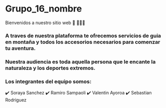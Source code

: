 # Grupo_16_nombre
Bienvenidos a nuestro sitio web 👋 👩🏾‍💻
### A traves de nuestra plataforma te ofrecemos servicios de guia en montaña y todos los accesorios necesarios para comenzar tu aventura. 
### Nuestra audiencia es toda aquella persona que le encante la naturaleza y los deportes extremos. 
### Los integrantes del equipo somos: 

✔️ Soraya Sanchez 
✔️ Ramiro Sampaoli
✔️ Valentin Ayoroa
✔️ Sebastian Rodriguez 
